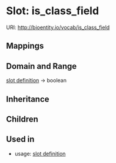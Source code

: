 # Slot: is_class_field




URI: http://bioentity.io/vocab/is_class_field
## Mappings

## Domain and Range

[slot definition](SlotDefinition.md) -> boolean
## Inheritance

## Children

## Used in

 *  usage: [slot definition](SlotDefinition.md)
